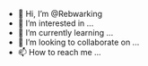 - 👋 Hi, I’m @Rebwarking
- 👀 I’m interested in ...
- 🌱 I’m currently learning ...
- 💞️ I’m looking to collaborate on ...
- 📫 How to reach me ...

<!---
Rebwarking/Rebwarking is a ✨ special ✨ repository because its `README.md` (this file) appears on your GitHub profile.
You can click the Preview link to take a look at your changes.
--->
